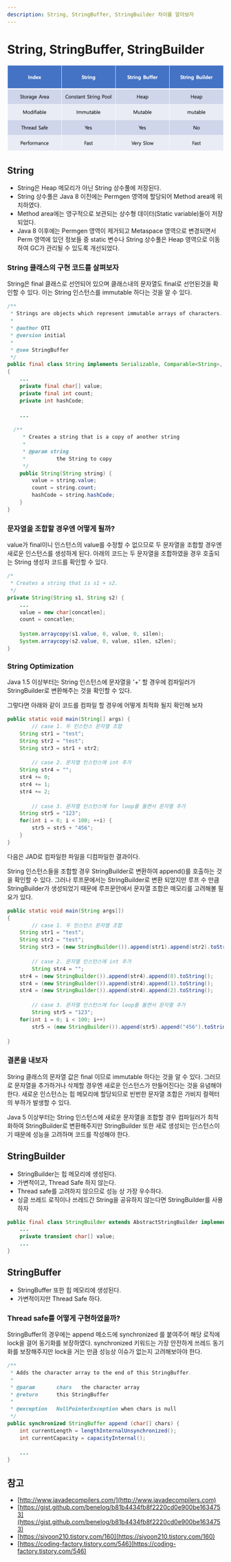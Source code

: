 ```yaml
---
description: String, StringBuffer, StringBuilder 차이를 알아보자
---
```


# String, StringBuffer, StringBuilder

![](<../.gitbook/assets/image (58).png>)

## String

* String은 Heap 메모리가 아닌 String 상수풀에 저장된다.
* String 상수풀은 Java 8 이전에는 Permgen 영역에 할당되어 Method area에 위치하였다.
* Method area에는 영구적으로 보관되는 상수형 데이터(Static variable)들이 저장되었다.
* Java 8 이후에는 Permgen 영역이 제거되고 Metaspace 영역으로 변경되면서 Perm 영역에 있던 정보들 중 static 변수나 String 상수풀은 Heap 영역으로 이동하여 GC가 관리될 수 있도록 개선되었다.

### String 클래스의 구현 코드를 살펴보자

String은 final 클래스로 선언되어 있으며 클래스내의 문자열도 final로 선언된것을 확인할 수 있다. 이는 String 인스턴스를 immutable 하다는 것을 알 수 있다.

```java
/**
 * Strings are objects which represent immutable arrays of characters.
 *
 * @author OTI
 * @version initial
 *
 * @see StringBuffer
 */
public final class String implements Serializable, Comparable<String>, CharSequence
{
	...
	private final char[] value;
	private final int count;
	private int hashCode;

	...

  /**
	 * Creates a string that is a copy of another string
	 *
	 * @param string
	 *          the String to copy
	 */
	public String(String string) {
		value = string.value;
		count = string.count;
		hashCode = string.hashCode;
	}
}
```

### 문자열을 조합할 경우엔 어떻게 될까?

value가 final이니 인스턴스의 value를 수정할 수 없으므로 두 문자열을 조합할 경우엔 새로운 인스턴스를 생성하게 된다. 아래의 코드는 두 문자열을 조합하였을 경우 호출되는 String 생성자 코드를 확인할 수 있다.

```java
/*
 * Creates a string that is s1 + s2.
 */
private String(String s1, String s2) {
	...
	value = new char[concatlen];
	count = concatlen;

	System.arraycopy(s1.value, 0, value, 0, s1len);
	System.arraycopy(s2.value, 0, value, s1len, s2len);
}
```

### String Optimization

Java 1.5 이상부터는 String 인스턴스에 문자열을 '+' 할 경우에 컴파일러가 StringBuilder로 변환해주는 것을 확인할 수 있다.

그렇다면 아래와 같이 코드를 컴파일 할 경우에 어떻게 최적화 될지 확인해 보자

```java
public static void main(String[] args) {
		// case 1. 두 인스턴스 문자열 조합
    String str1 = "test";
    String str2 = "test";
    String str3 = str1 + str2;

		// case 2. 문자열 인스턴스에 int 추가
    String str4 = "";
    str4 += 0;
    str4 += 1;
    str4 += 2;

		// case 3. 문자열 인스턴스에 for loop를 돌면서 문자열 추가
    String str5 = "123";
    for(int i = 0; i < 100; ++i) {
        str5 = str5 + "456";
    }
}
```

다음은 JAD로 컴파일한 파일을 디컴파일한 결과이다.

String 인스턴스들을 조합할 경우 StringBuilder로 변환하여 append()를 호출하는 것을 확인할 수 있다. 그러나 루프문에서는 StringBuilder로 변환 되었지만 루프 수 만큼 StringBuilder가 생성되었기 때문에 루프문안에서 문자열 조합은 메모리를 고려해볼 필요가 있다.

```java
public static void main(String args[])
{
		// case 1. 두 인스턴스 문자열 조합
    String str1 = "test";
    String str2 = "test";
    String str3 = (new StringBuilder()).append(str1).append(str2).toString();
    
		// case 2. 문자열 인스턴스에 int 추가
		String str4 = "";
    str4 = (new StringBuilder()).append(str4).append(0).toString();
    str4 = (new StringBuilder()).append(str4).append(1).toString();
    str4 = (new StringBuilder()).append(str4).append(2).toString();
    
		// case 3. 문자열 인스턴스에 for loop를 돌면서 문자열 추가
		String str5 = "123";
    for(int i = 0; i < 100; i++)
        str5 = (new StringBuilder()).append(str5).append("456").toString();

}
```

### 결론을 내보자

String 클래스의 문자열 값은 final 이므로 immutable 하다는 것을 알 수 있다. 그러므로 문자열을 추가하거나 삭제할 경우엔 새로운 인스턴스가 만들어진다는 것을 유념해야 한다. 새로운 인스턴스는 힙 메모리에 할당되므로 빈번한 문자열 조합은 가비지 컬렉터의 부하가 발생할 수 있다.

Java 5 이상부터는 String 인스턴스에 새로운 문자열을 조합할 경우 컴파일러가 최적화하여 StringBuilder로 변환해주지만 StringBuilder 또한 새로 생성되는 인스턴스이기 때문에 성능을 고려하며 코드를 작성해야 한다.

## StringBuilder

* StringBuilder는 힙 메모리에 생성된다.
* 가변적이고, Thread Safe 하지 않는다.
* Thread safe를 고려하지 않으므로 성능 상 가장 우수하다.
* 싱글 쓰레드 로직이나 쓰레드간 String을 공유하지 않는다면 StringBuilder를 사용하자

```java
public final class StringBuilder extends AbstractStringBuilder implements Serializable, CharSequence, Appendable {
	...
	private transient char[] value;
	...
}
```

## StringBuffer

* StringBuffer 또한 힙 메모리에 생성된다.
* 가변적이지만 Thread Safe 하다.

### Thread safe를 어떻게 구현하였을까?

StringBuffer의 경우에는 append 메소드에 synchronized 를 붙여주어 해당 로직에 lock을 걸어 동기화를 보장하였다. synchronized 키워드는 가장 안전하게 쓰레드 동기화를 보장해주지만 lock을 거는 만큼 성능상 이슈가 없는지 고려해보아야 한다.

```java
/**
 * Adds the character array to the end of this StringBuffer.
 *
 * @param		chars	the character array
 * @return		this StringBuffer
 *
 * @exception	NullPointerException when chars is null
 */
public synchronized StringBuffer append (char[] chars) {
	int currentLength = lengthInternalUnsynchronized();
	int currentCapacity = capacityInternal();
	
	...
}
```

## 참고

* [http://www.javadecompilers.com/](http://www.javadecompilers.com)
* [https://gist.github.com/benelog/b81b4434fb8f2220cd0e900be1634753](https://gist.github.com/benelog/b81b4434fb8f2220cd0e900be1634753)
* [https://siyoon210.tistory.com/160](https://siyoon210.tistory.com/160)
* [https://coding-factory.tistory.com/546](https://coding-factory.tistory.com/546)
